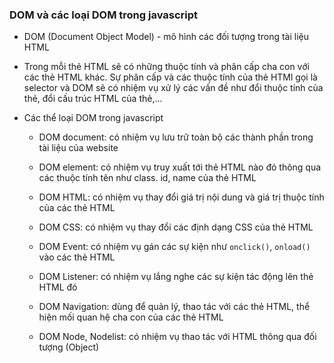 
### DOM và các loại DOM trong javascript

- DOM (Document Object Model) - mô hình các đối tượng trong tài liệu HTML

- Trong mỗi thẻ HTML sẽ có những thuộc tính và phân cấp cha con với các thẻ HTML khác. Sự phân cấp và các thuộc tính của thẻ HTMl gọi là selector và DOM sẽ có nhiệm vụ xử lý các vấn đề như đổi thuộc tính của thẻ, đổi cấu trúc HTML của thẻ,...

- Các thể loại DOM trong javascript

	+ DOM document: có nhiệm vụ lưu trữ toàn bộ các thành phần trong tài liệu của website

	+ DOM element: có nhiệm vụ truy xuất tới thẻ HTML nào đó thông qua các thuộc tính tên như class. id, name của thẻ HTML

	+ DOM HTML: có nhiệm vụ thay đổi giá trị nội dung và giá trị thuộc tính của các thẻ HTML

	+ DOM CSS: có nhiệm vụ thay đổi các định dạng CSS của thẻ HTML

	+ DOM Event: có nhiệm vụ gán các sự kiện như `onclick()`, `onload()` vào các thẻ HTML

	+ DOM Listener: có nhiệm vụ lắng nghe các sự kiện tác động lên thẻ HTML đó

	+ DOM Navigation: dùng để quản lý, thao tác với các thẻ HTML, thể hiện mối quan hệ cha con của các thẻ HTML

	+ DOM Node, Nodelist: có nhiệm vụ thao tác với HTML thông qua đối tượng (Object)
